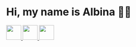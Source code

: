 # Hi, my name is Albina 🙋‍♀️

<a href="https://www.linkedin.com/in/albina-umarova/">
  <img src="https://static.vecteezy.com/system/resources/previews/018/930/587/original/linkedin-logo-linkedin-icon-transparent-free-png.png" width="40" height="40"/>
</a>

<a href="https://t.me/alya_lv">
  <img src="https://static.vecteezy.com/system/resources/previews/018/930/708/original/telegram-logo-telegram-icon-transparent-free-png.png" width="40" height="40"/>
</a>

<a href="https://www.instagram.com/alya_lv/">
  <img src="https://clipart-library.com/images_k/instagram-png-transparent/instagram-png-transparent-1.png" width="40" height="40"/>
</a>
